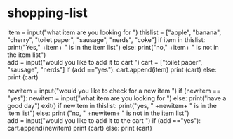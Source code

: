 # shopping-list

item = input("what item are you looking for ")
thislist = ["apple", "banana", "cherry", "toilet paper", "sausage", "nerds", "coke"]
if item in thislist:
  print("Yes," +item+ " is in the item list")
else:
    print("no," +item+  " is not in the item list")   
add = input("would you like to add it to cart ")
cart = ["toilet paper", "sausage", "nerds"] 
if (add =="yes"):
    cart.append(item)
    print (cart)
else:
    print (cart)


newitem = input("would you like to check for a new item ")
if (newitem == "yes"):
  newitem = input("what item are you looking for ")
else:
  print("have a good day")
  exit()
if newitem in thislist:
  print("yes, " +newitem+ " is in the item list")
else:
  print ("no, " +newitem+ " is not in the item list")     
add = input("would you like to add it to the cart ")
if (add =="yes"):
  cart.append(newitem)
  print (cart)
else:
  print (cart)
